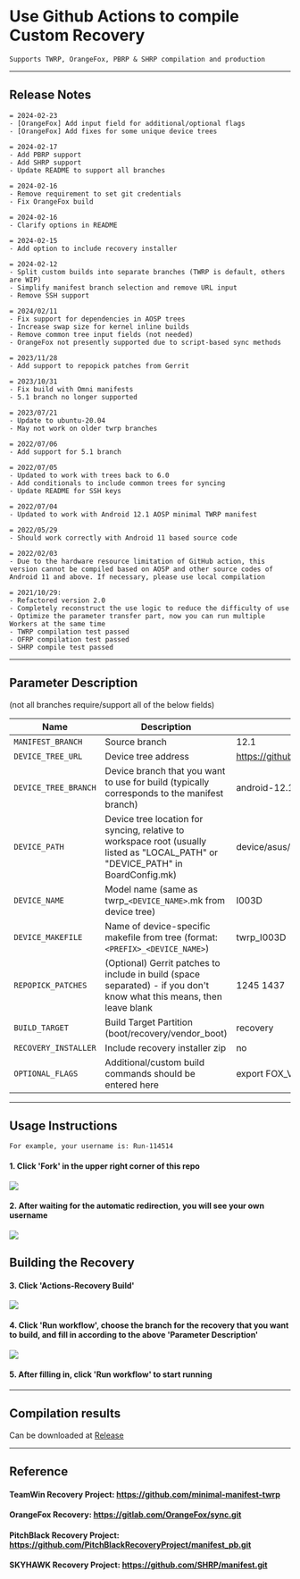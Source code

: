 # Use Github Actions to compile Custom Recovery
```
Supports TWRP, OrangeFox, PBRP & SHRP compilation and production
```
---

## Release Notes
```
= 2024-02-23
- [OrangeFox] Add input field for additional/optional flags
- [OrangeFox] Add fixes for some unique device trees

= 2024-02-17
- Add PBRP support
- Add SHRP support
- Update README to support all branches

= 2024-02-16
- Remove requirement to set git credentials
- Fix OrangeFox build

= 2024-02-16
- Clarify options in README

= 2024-02-15
- Add option to include recovery installer

= 2024-02-12
- Split custom builds into separate branches (TWRP is default, others are WIP)
- Simplify manifest branch selection and remove URL input
- Remove SSH support

= 2024/02/11
- Fix support for dependencies in AOSP trees
- Increase swap size for kernel inline builds
- Remove common tree input fields (not needed)
- OrangeFox not presently supported due to script-based sync methods

= 2023/11/28
- Add support to repopick patches from Gerrit

= 2023/10/31
- Fix build with Omni manifests
- 5.1 branch no longer supported

= 2023/07/21
- Update to ubuntu-20.04
- May not work on older twrp branches

= 2022/07/06
- Add support for 5.1 branch

= 2022/07/05
- Updated to work with trees back to 6.0
- Add conditionals to include common trees for syncing
- Update README for SSH keys

= 2022/07/04
- Updated to work with Android 12.1 AOSP minimal TWRP manifest

= 2022/05/29
- Should work correctly with Android 11 based source code

= 2022/02/03
- Due to the hardware resource limitation of GitHub action, this version cannot be compiled based on AOSP and other source codes of Android 11 and above. If necessary, please use local compilation

= 2021/10/29: 
- Refactored version 2.0
- Completely reconstruct the use logic to reduce the difficulty of use
- Optimize the parameter transfer part, now you can run multiple Workers at the same time
- TWRP compilation test passed
- OFRP compilation test passed
- SHRP compile test passed
```

-----

## Parameter Description
(not all branches require/support all of the below fields)

| Name | Description | Example |
| ------------ | -------------------- | ------------ |
| `MANIFEST_BRANCH` | Source branch | 12.1 |
| `DEVICE_TREE_URL` | Device tree address | https://github.com/TeamWin/android_device_asus_I003D |
| `DEVICE_TREE_BRANCH` | Device branch that you want to use for build (typically corresponds to the manifest branch) | android-12.1 |
| `DEVICE_PATH` | Device tree location for syncing, relative to workspace root (usually listed as "LOCAL_PATH" or "DEVICE_PATH" in BoardConfig.mk) | device/asus/I003D |
| `DEVICE_NAME` | Model name (same as twrp_`<DEVICE_NAME>`.mk from device tree) | I003D |
| `DEVICE_MAKEFILE` | Name of device-specific makefile from tree (format: `<PREFIX>_<DEVICE_NAME>`) | twrp_I003D
| `REPOPICK_PATCHES` | (Optional) Gerrit patches to include in build (space separated) - if you don't know what this means, then leave blank | 1245 1437 |
| `BUILD_TARGET` | Build Target Partition (boot/recovery/vendor_boot) | recovery |
| `RECOVERY_INSTALLER` | Include recovery installer zip | no |
| `OPTIONAL_FLAGS` | Additional/custom build commands should be entered here | export FOX_VIRTUAL_AB_DEVICE=1 |

-----

## Usage Instructions
```
For example, your username is: Run-114514
```
#### 1. Click 'Fork' in the upper right corner of this repo
![](https://i.bmp.ovh/imgs/2021/10/6b6ed9f29e732372.png)
#### 2. After waiting for the automatic redirection, you will see your own username
![](https://i.bmp.ovh/imgs/2021/10/66cfe324c0ebb69b.png)
## Building the Recovery
#### 3. Click 'Actions-Recovery Build'
![](https://i.bmp.ovh/imgs/2021/10/23896d1b66292047.png)
#### 4. Click 'Run workflow', choose the branch for the recovery that you want to build, and fill in according to the above 'Parameter Description'
![](https://i.bmp.ovh/imgs/2021/10/9cb7871267cf2f53.png)
#### 5. After filling in, click 'Run workflow' to start running

-----

## Compilation results
Can be downloaded at [Release](../../releases)

-----
## Reference

#### TeamWin Recovery Project: https://github.com/minimal-manifest-twrp
#### OrangeFox Recovery: https://gitlab.com/OrangeFox/sync.git
#### PitchBlack Recovery Project: https://github.com/PitchBlackRecoveryProject/manifest_pb.git
#### SKYHAWK Recovery Project: https://github.com/SHRP/manifest.git
